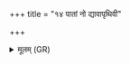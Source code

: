 +++
title = "१४ पातां नो द्यावापृथिवी"

+++
<details><summary>मूलम् (GR)</summary>

पातां नो द्यावापृथिवी अभिष्टये  
पातु ग्रावा पातु सोमो नो अंहसः ।  
पातु नो देवी सुहवा सरस्वती  
पात्व् अग्निर् ये शिवा अस्य पायवः ॥
</details>